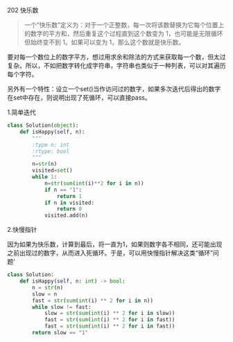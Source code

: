 202 快乐数

> 一个“快乐数”定义为：对于一个正整数，每一次将该数替换为它每个位置上的数字的平方和，然后重复这个过程直到这个数变为 1，也可能是无限循环但始终变不到 1。如果可以变为 1，那么这个数就是快乐数。
>

要对每一个数位上的数字平方，想过用求余和除法的方式来获取每一个数，但太过复杂。所以，不如把数字转化成字符串，字符串也类似于一种列表，可以对其遍历每个字符。

另外有一个特性：设立一个set()当作访问过的数字，如果多次迭代后得出的数字在set中存在，则说明出现了死循环，可以直接pass。

1.简单迭代

```python
class Solution(object):
    def isHappy(self, n):
        """
        :type n: int
        :rtype: bool
        """
        n=str(n)
        visited=set()
        while 1:
            n=str(sum(int(i)**2 for i in n))
            if n == "1":
                return 1
            if n in visited:
                return 0
            visited.add(n)
```

2.快慢指针

因为如果为快乐数，计算到最后，将一直为1，如果则数字各不相同，还可能出现之前出现过的数字，从而进入死循环。于是，可以用快慢指针解决这类“循环”问题‘

```python
class Solution:
    def isHappy(self, n: int) -> bool:
        n = str(n)
        slow = n
        fast = str(sum(int(i) ** 2 for i in n))
        while slow != fast:
            slow = str(sum(int(i) ** 2 for i in slow))
            fast = str(sum(int(i) ** 2 for i in fast))
            fast = str(sum(int(i) ** 2 for i in fast))
        return slow == "1"

```


